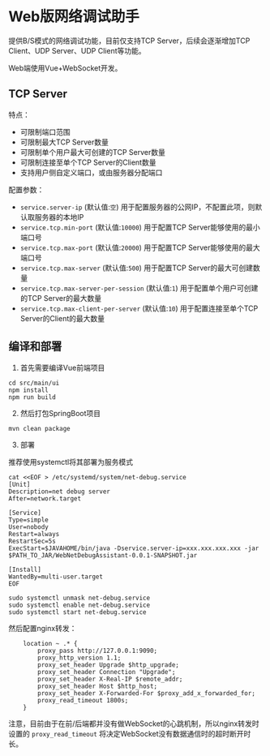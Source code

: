# Web版网络调试助手

提供B/S模式的网络调试功能，目前仅支持TCP Server，后续会逐渐增加TCP Client、UDP Server、UDP Client等功能。

Web端使用Vue+WebSocket开发。

## TCP Server

特点：
* 可限制端口范围
* 可限制最大TCP Server数量
* 可限制单个用户最大可创建的TCP Server数量
* 可限制连接至单个TCP Server的Client数量
* 支持用户侧自定义端口，或由服务器分配端口

配置参数：

* ```service.server-ip``` (默认值:```空```) 用于配置服务器的公网IP，不配置此项，则默认取服务器的本地IP
* ```service.tcp.min-port``` (默认值:```10000```) 用于配置TCP Server能够使用的最小端口号
* ```service.tcp.max-port``` (默认值:```20000```) 用于配置TCP Server能够使用的最大端口号
* ```service.tcp.max-server``` (默认值:```500```) 用于配置TCP Server的最大可创建数量
* ```service.tcp.max-server-per-session``` (默认值:```1```) 用于配置单个用户可创建的TCP Server的最大数量
* ```service.tcp.max-client-per-server``` (默认值:```10```) 用于配置连接至单个TCP Server的Client的最大数量

## 编译和部署

1. 首先需要编译Vue前端项目

```shell
cd src/main/ui
npm install
npm run build
```

2. 然后打包SpringBoot项目

```shell
mvn clean package
```

3. 部署

推荐使用systemctl将其部署为服务模式

```shell
cat <<EOF > /etc/systemd/system/net-debug.service
[Unit]
Description=net debug server
After=network.target

[Service]
Type=simple
User=nobody
Restart=always
RestartSec=5s
ExecStart=$JAVAHOME/bin/java -Dservice.server-ip=xxx.xxx.xxx.xxx -jar $PATH_TO_JAR/WebNetDebugAssistant-0.0.1-SNAPSHOT.jar

[Install]
WantedBy=multi-user.target
EOF

sudo systemctl unmask net-debug.service
sudo systemctl enable net-debug.service
sudo systemctl start net-debug.service
```

然后配置nginx转发：

```
	location ~ .* {
		proxy_pass http://127.0.0.1:9090;
		proxy_http_version 1.1;
		proxy_set_header Upgrade $http_upgrade;
		proxy_set_header Connection "Upgrade";
		proxy_set_header X-Real-IP $remote_addr;
		proxy_set_header Host $http_host;
		proxy_set_header X-Forwarded-For $proxy_add_x_forwarded_for;
		proxy_read_timeout 1800s;
	}
```

注意，目前由于在前/后端都并没有做WebSocket的心跳机制，所以nginx转发时设置的 ```proxy_read_timeout``` 将决定WebSocket没有数据通信时的超时断开时长。